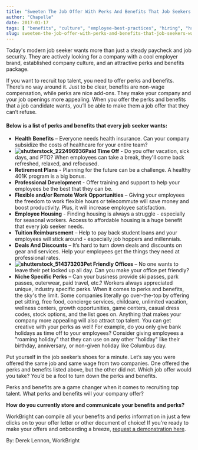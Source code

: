 ```yaml
---
title: "Sweeten The Job Offer With Perks And Benefits That Job Seekers Want"
author: "Chapelle"
date: 2017-01-17
tags: [ "benefits", "culture", "employee-best-practices", "hiring", "hr-best-practices", "offer-letters", "onboarding", "perks" ]
slug: sweeten-the-job-offer-with-perks-and-benefits-that-job-seekers-want
---
```

Today's modern job seeker wants more than just a steady paycheck and job security. They are actively looking for a company with a cool employer brand, established company culture, and an attractive perks and benefits package.  
  
If you want to recruit top talent, you need to offer perks and benefits. There’s no way around it. Just to be clear, benefits are non-wage compensation, while perks are nice add-ons. They make your company and your job openings more appealing. When you offer the perks and benefits that a job candidate wants, you’ll be able to make them a job offer that they can’t refuse.

#### Below is a list of perks and benefits that every job seeker wants:

- **Health Benefits** – Everyone needs health insurance. Can your company subsidize the costs of healthcare for your entire team?
- **![shutterstock_222496936](https://workbright.com/wp-content/uploads/2017/01/shutterstock_222496936-300x199.jpg)Paid Time Off** - Do you offer vacation, sick days, and PTO? When employees can take a break, they'll come back refreshed, relaxed, and refocused.
- **Retirement Plans** - Planning for the future can be a challenge. A healthy 401K program is a big bonus.
- **Professional Development** - Offer training and support to help your employees be the best that they can be.
- **Flexible and/or Remote Work Opportunities** – Giving your employees the freedom to work flexible hours or telecommute will save money and boost productivity. Plus, it will increase employee satisfaction.
- **Employee Housing** - Finding housing is always a struggle - especially for seasonal workers. Access to affordable housing is a huge benefit that every job seeker needs.
- **Tuition Reimbursement** – Help to pay back student loans and your employees will stick around - especially job hoppers and millennials.
- **Deals And Discounts** – It’s hard to turn down deals and discounts on gear and services. Help your employees get the things they need at professional rates.
- **![shutterstock_514373203](https://workbright.com/wp-content/uploads/2017/01/shutterstock_514373203-300x195.jpg)Pet Friendly Offices** – No one wants to leave their pet locked up all day. Can you make your office pet friendly?
- **Niche Specific Perks** – Can your business provide ski passes, park passes, outerwear, paid travel, etc.? Workers always appreciated unique, industry specific perks.
When it comes to perks and benefits, the sky's the limit. Some companies literally go over-the-top by offering pet sitting, free food, concierge services, childcare, unlimited vacation, wellness centers, growth opportunities, game centers, casual dress codes, stock options, and the list goes on. Anything that makes your company more appealing will also attract top talent. You can get creative with your perks as well! For example, do you only give bank holidays as time off to your employees? Consider giving employees a "roaming holiday" that they can use on any other "holiday" like their birthday, anniversary, or non-given holiday like Columbus day.  
  
Put yourself in the job seeker’s shoes for a minute. Let’s say you were offered the same job and same wage from two companies. One offered the perks and benefits listed above, but the other did not. Which job offer would you take? You’d be a fool to turn down the perks and benefits.  
  
Perks and benefits are a game changer when it comes to recruiting top talent. What perks and benefits will your company offer?  
  
**How do you currently store and communicate your benefits and perks?**  
  
WorkBright can compile all your benefits and perks information in just a few clicks on to your offer letter or other document of choice! If you're ready to make your offers and onboarding a breeze, [request a demonstration here](https://workbright.com/ats).  
  
By: Derek Lennon, WorkBright  
  
  
  


  
  


  
  



